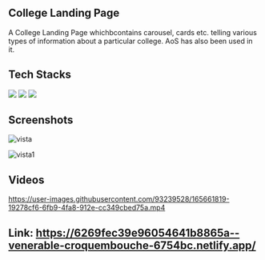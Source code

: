 ## College Landing Page

A College Landing Page whichbcontains carousel, cards etc. telling various types of information about a particular college. AoS has also been used in it.



## Tech Stacks

<img src="https://img.shields.io/badge/HTML5-E34F26?style=for-the-badge&logo=html5&logoColor=white">
<img src="https://img.shields.io/badge/CSS3-1572B6?style=for-the-badge&logo=css3&logoColor=white">
<img src="https://img.shields.io/badge/JavaScript-323330?style=for-the-badge&logo=javascript&logoColor=F7DF1E">

## Screenshots

![vista](https://user-images.githubusercontent.com/93239528/165661526-96a65ca5-29bc-4ea6-a5be-8054259327d6.png)

![vista1](https://user-images.githubusercontent.com/93239528/165661540-21fbc8d7-fe66-4186-8493-dae62d723e60.png)


## Videos


https://user-images.githubusercontent.com/93239528/165661819-19278cf6-6fb9-4fa8-912e-cc349cbed75a.mp4

## Link: https://6269fec39e96054641b8865a--venerable-croquembouche-6754bc.netlify.app/
